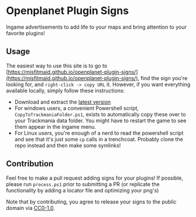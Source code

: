 # Openplanet Plugin Signs

Ingame advertisements to add life to your maps and bring attention to your favorite plugins!

## Usage

The easiest way to use this site is to go to [https://misfitmaid.github.io/openplanet-plugin-signs/](https://misfitmaid.github.io/openplanet-plugin-signs/), find the sign you're looking for, and `right-click -> copy URL` it. However, if you want everything available locally, simply follow these instructions:

* Download and extract the [latest version](https://github.com/MisfitMaid/openplanet-plugin-signs/archive/refs/heads/main.zip)
* For windows users, a convenient Powershell script, `CopyToTrackmaniaFolder.ps1`, exists to automatically copy these over to your Trackmania data folder. You might have to restart the game to see them appear in the ingame menu.
* For Linux users, you're enough of a nerd to read the powershell script and see that it's just some `cp` calls in a trenchcoat. Probably clone the repo instead and then make some symlinks!

## Contribution

Feel free to make a pull request adding signs for your plugins! If possible, please run `process.ps1` prior to submitting a PR (or replicate the functionality by adding a locator file and optimizing your png's)

Note that by contributing, you agree to release your signs to the public domain via [CC0-1.0](LICENSE.md).
